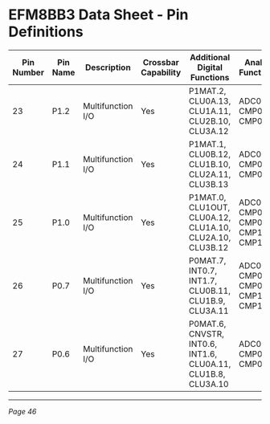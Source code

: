# EFM8BB3 Data Sheet - Pin Definitions

| Pin Number | Pin Name | Description       | Crossbar Capability | Additional Digital Functions                  | Analog Functions           |
|------------|----------|-------------------|---------------------|----------------------------------------------|----------------------------|
| 23         | P1.2     | Multifunction I/O | Yes                 | P1MAT.2, CLU0A.13, CLU1A.11, CLU2B.10, CLU3A.12 | ADC0.8, CMP0P.8, CMP0N.8   |
| 24         | P1.1     | Multifunction I/O | Yes                 | P1MAT.1, CLU0B.12, CLU1B.10, CLU2A.11, CLU3B.13 | ADC0.7, CMP0P.7, CMP0N.7   |
| 25         | P1.0     | Multifunction I/O | Yes                 | P1MAT.0, CLU1OUT, CLU0A.12, CLU1A.10, CLU2A.10, CLU3B.12 | ADC0.6, CMP0P.6, CMP0N.6, CMP1P.1, CMP1N.1 |
| 26         | P0.7     | Multifunction I/O | Yes                 | P0MAT.7, INT0.7, INT1.7, CLU0B.11, CLU1B.9, CLU3A.11 | ADC0.5, CMP0P.5, CMP0N.5, CMP1P.0, CMP1N.0 |
| 27         | P0.6     | Multifunction I/O | Yes                 | P0MAT.6, CNVSTR, INT0.6, INT1.6, CLU0A.11, CLU1B.8, CLU3A.10 | ADC0.4, CMP0P.4, CMP0N.4   |

---
*Page 46*